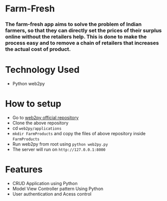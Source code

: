# Farm-Fresh
### The farm-fresh app aims to solve the problem of Indian farmers, so that they can directly set the prices of their surplus online without the retailers help. This is done to make the process easy and to remove a chain of retailers that increases the actual cost of product.

# Technology Used
- Python web2py

# How to setup
- Go to [web2py official repository](https://github.com/web2py/web2py)
- Clone the above repository  
- cd `web2py/applications`
- `mkdir FarmProducts` and  copy the files of above repository inside `FarmProducts`
- Run web2py from root using `python web2py.py`
- The server will run on `http://127.0.0.1:8000`

# Features

- CRUD Application using Python
- Model View Controller pattern Using Python
- User authentication and Acess control



